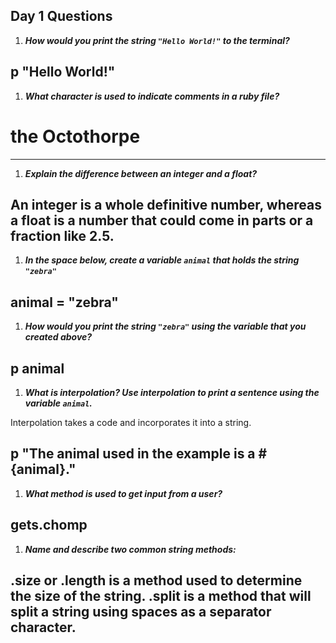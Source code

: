 ## Day 1 Questions

1. ***How would you print the string `"Hello World!"` to the terminal?***

  p "Hello World!"
---

1. ***What character is used to indicate comments in a ruby file?***

  # the Octothorpe
---

1. ***Explain the difference between an integer and a float?***

  An integer is a whole definitive number, whereas a float is a number that could come in parts or a fraction like 2.5.
---

1. ***In the space below, create a variable `animal` that holds the string `"zebra"`***

  animal = "zebra"
---

1. ***How would you print the string `"zebra"` using the variable that you created above?***

  p animal
---

1. ***What is interpolation? Use interpolation to print a sentence using the variable `animal`.***

  Interpolation takes a code and incorporates it into a string.

  p "The animal used in the example is a #{animal}."
---

1. ***What method is used to get input from a user?***

  gets.chomp
---

1. ***Name and describe two common string methods:***

  .size or .length is a method used to determine the size of the string.
  .split is a method that will split a string using spaces as a separator character.
---
